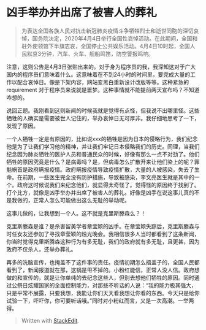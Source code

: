 ﻿# 凶手举办并出席了被害人的葬礼
>为表达全国各族人民对抗击新冠肺炎疫情斗争牺牲烈士和逝世同胞的深切哀悼，国务院决定，2020年4月4日举行全国性哀悼活动。在此期间，全国和驻外使领馆下半旗志哀，全国停止公共娱乐活动。4月4日10时起，全国人民默哀3分钟，汽车、火车、舰船鸣笛，防空警报鸣响。

注意，这则公告是4月3日张贴出来的。对于身为程序员的我，我深知这对于广大国内的程序员们意味着什么。这意味着在不到24小时的时间里，要完成大量的工作以配合哀悼日。像是下架内容，网站变黑白重新设计改版等等。这种紧急的 requirement 对于程序员来说就是噩梦。这种事情就不能提前两天宣布吗？不知道咋想的。

说回正题。我刚看到这则新闻的时候我就是觉得有点怪，但我说不出哪里怪。这些牺牲的人确实是需要被世人记住的，举办哀悼日无可厚非。我仔细地思考了一下，发现了原因。

一个人牺牲一定是有原因的，比如说xxx的牺牲是因为日本的侵略行为，我们纪念他是为了让我们学习他的精神，并让我们牢记日本侵略我们的历史。同理，当我们纪念因为肺炎牺牲的医护人员和普通民众的时候，好像有那么一点不对劲了。他们牺牲的原因究竟是什么？是病毒吗？是，但病毒怎么扩散开来让他们染上的呢？罪魁祸首是政府瞒报疫情。政府瞒报疫情导致疫情扩散，大量的人被感染，失去了生命。在前期，一些医生完全没有防护措施，导致被感染，李文亮医生就是其中的一个。政府这时候说我们来纪念他们，就显得太奇怪了。觉得怪的原因终于找到了。打个比方，就像是凶手举办并出席了被害人的葬礼。好像是凶手在说这事儿真的不是我做的，正常人怎么可能做出这么无耻的举动呢。

这事儿做的，让我想到一个人。这不就是克里斯滕森么？！

克里斯滕森是谁？是杀害留美学者章莹颖的凶手。在章莹颖失踪后，克里斯滕森与时任女友还参加了寻找章莹颖的烛光晚会。我相信很多人当时都看到了这条新闻，你当时觉得克里斯腾森这种行为有多无耻，我们的政府就有多无耻，且更甚，因为政府不仅杀人，还举办葬礼。

再多的洗脑宣传，也掩盖不了这件事的责任。疫情初期怎么捂盖子的，全国人民都看到了，新闻报道就在那，这锅是甩不掉的。小粉红能信，正常人没人信。政府想做的和宣传的，就是让你单纯的去纪念这些人，但别去想他们牺牲的原因。同时通过公祭日炫耀国家的全面控制能力，对那些不听话的人说：“我的能力极其强大，只是平常不展露，只要我想，我能让你们天天看我想让你看的东西。今天只是给你试验一下，吓吓你，你可要听话哦。”同时对小粉红而言，又是一次高潮。一举两得。

> Written with [StackEdit](https://stackedit.io/).
